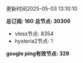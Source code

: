 更新时间2025-05-03 13:10:10

**总订阅: 160**
**总节点: 30306**
- vless节点: 8354
- hysteria2节点: 1

**google ping有效节点: 329**
